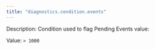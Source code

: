 ```yaml
---
title: "diagnostics.condition.events"
---
```


Description: Condition used to flag Pending Events value:

Value: `> 1000`